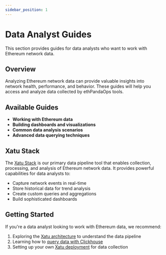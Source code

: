 ```yaml
---
sidebar_position: 1
---
```


# Data Analyst Guides

This section provides guides for data analysts who want to work with Ethereum network data.

## Overview

Analyzing Ethereum network data can provide valuable insights into network health, performance, and behavior. These guides will help you access and analyze data collected by ethPandaOps tools.

## Available Guides

- **Working with Ethereum data**
- **Building dashboards and visualizations**
- **Common data analysis scenarios**
- **Advanced data querying techniques**

## Xatu Stack

The [Xatu Stack](/docs/guides/data-analysts/xatu-stack) is our primary data pipeline tool that enables collection, processing, and analysis of Ethereum network data. It provides powerful capabilities for data analysts to:

- Capture network events in real-time
- Store historical data for trend analysis
- Create custom queries and aggregations
- Build sophisticated dashboards

## Getting Started

If you're a data analyst looking to work with Ethereum data, we recommend:

1. Exploring the [Xatu architecture](/docs/tooling/xatu/intro) to understand the data pipeline
2. Learning how to [query data with Clickhouse](/docs/tooling/xatu/clickhouse/example-queries)
3. Setting up your own [Xatu deployment](/docs/guides/data-analysts/xatu-stack) for data collection 